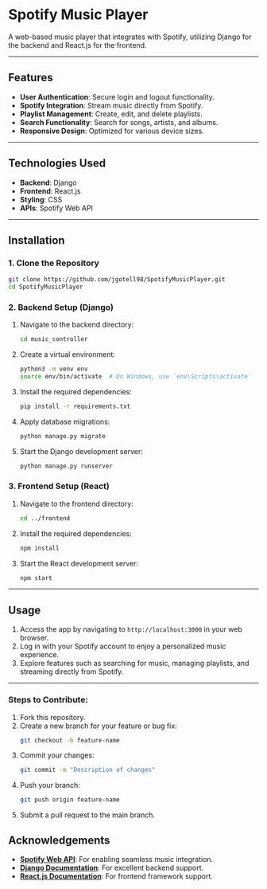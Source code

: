 # Spotify Music Player

A web-based music player that integrates with Spotify, utilizing Django for the backend and React.js for the frontend.

---

## Features

- **User Authentication**: Secure login and logout functionality.
- **Spotify Integration**: Stream music directly from Spotify.
- **Playlist Management**: Create, edit, and delete playlists.
- **Search Functionality**: Search for songs, artists, and albums.
- **Responsive Design**: Optimized for various device sizes.

---

## Technologies Used

- **Backend**: Django
- **Frontend**: React.js
- **Styling**: CSS
- **APIs**: Spotify Web API

---

## Installation

### 1. Clone the Repository

```bash
git clone https://github.com/jgotell98/SpotifyMusicPlayer.git
cd SpotifyMusicPlayer
```

### 2. Backend Setup (Django)

1. Navigate to the backend directory:
   ```bash
   cd music_controller
   ```

2. Create a virtual environment:
   ```bash
   python3 -m venv env
   source env/bin/activate  # On Windows, use `env\Scripts\activate`
   ```

3. Install the required dependencies:
   ```bash
   pip install -r requirements.txt
   ```

4. Apply database migrations:
   ```bash
   python manage.py migrate
   ```

5. Start the Django development server:
   ```bash
   python manage.py runserver
   ```

### 3. Frontend Setup (React)

1. Navigate to the frontend directory:
   ```bash
   cd ../frontend
   ```

2. Install the required dependencies:
   ```bash
   npm install
   ```

3. Start the React development server:
   ```bash
   npm start
   ```

---

## Usage

1. Access the app by navigating to `http://localhost:3000` in your web browser.
2. Log in with your Spotify account to enjoy a personalized music experience.
3. Explore features such as searching for music, managing playlists, and streaming directly from Spotify.

---


### Steps to Contribute:

1. Fork this repository.
2. Create a new branch for your feature or bug fix:
   ```bash
   git checkout -b feature-name
   ```
3. Commit your changes:
   ```bash
   git commit -m "Description of changes"
   ```
4. Push your branch:
   ```bash
   git push origin feature-name
   ```
5. Submit a pull request to the main branch.


## Acknowledgements

- **[Spotify Web API](https://developer.spotify.com/documentation/web-api/)**: For enabling seamless music integration.
- **[Django Documentation](https://docs.djangoproject.com/)**: For excellent backend support.
- **[React.js Documentation](https://reactjs.org/docs/getting-started.html)**: For frontend framework support.
```
